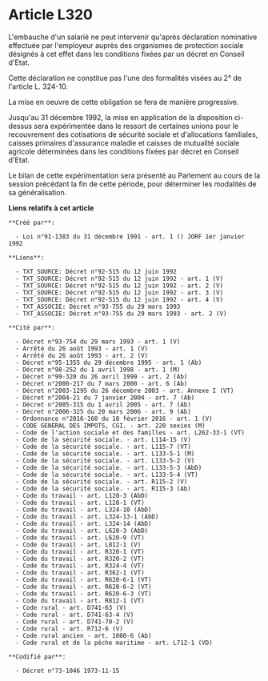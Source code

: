 # Article L320

L'embauche d'un salarié ne peut intervenir qu'après déclaration nominative effectuée par l'employeur auprès des organismes de
protection sociale désignés à cet effet dans les conditions fixées par un décret en Conseil d'Etat.

Cette déclaration ne constitue pas l'une des formalités visées au 2° de l'article L. 324-10.

La mise en oeuvre de cette obligation se fera de manière progressive.

Jusqu'au 31 décembre 1992, la mise en application de la disposition ci-dessus sera expérimentée dans le ressort de certaines
unions pour le recouvrement des cotisations de sécurité sociale et d'allocations familiales, caisses primaires d'assurance
maladie et caisses de mutualité sociale agricole déterminées dans les conditions fixées par décret en Conseil d'Etat.

Le bilan de cette expérimentation sera présenté au Parlement au cours de la session précédant la fin de cette période, pour
déterminer les modalités de sa généralisation.

**Liens relatifs à cet article**

	**Créé par**:

	  - Loi n°91-1383 du 31 décembre 1991 - art. 1 () JORF 1er janvier 1992

	**Liens**:

	  - TXT_SOURCE: Décret n°92-515 du 12 juin 1992
	  - TXT_SOURCE: Décret n°92-515 du 12 juin 1992 - art. 1 (V)
	  - TXT_SOURCE: Décret n°92-515 du 12 juin 1992 - art. 2 (V)
	  - TXT_SOURCE: Décret n°92-515 du 12 juin 1992 - art. 3 (V)
	  - TXT_SOURCE: Décret n°92-515 du 12 juin 1992 - art. 4 (V)
	  - TXT_ASSOCIE: Décret n°93-755 du 29 mars 1993
	  - TXT_ASSOCIE: Décret n°93-755 du 29 mars 1993 - art. 2 (V)

	**Cité par**:

	  - Décret n°93-754 du 29 mars 1993 - art. 1 (V)
	  - Arrêté du 26 août 1993 - art. 1 (V)
	  - Arrêté du 26 août 1993 - art. 2 (V)
	  - Décret n°95-1355 du 29 décembre 1995 - art. 1 (Ab)
	  - Décret n°98-252 du 1 avril 1998 - art. 1 (M)
	  - Décret n°99-320 du 26 avril 1999 - art. 2 (Ab)
	  - Décret n°2000-217 du 7 mars 2000 - art. 6 (Ab)
	  - Décret n°2003-1295 du 26 décembre 2003 - art. Annexe I (VT)
	  - Décret n°2004-21 du 7 janvier 2004 - art. 7 (Ab)
	  - Décret n°2005-315 du 1 avril 2005 - art. 7 (Ab)
	  - Décret n°2006-325 du 20 mars 2006 - art. 9 (Ab)
	  - Ordonnance n°2016-160 du 18 février 2016 - art. 1 (V)
	  - CODE GENERAL DES IMPOTS, CGI. - art. 220 sexies (M)
	  - Code de l'action sociale et des familles - art. L262-33-1 (VT)
	  - Code de la sécurité sociale. - art. L114-15 (V)
	  - Code de la sécurité sociale. - art. L115-7 (VT)
	  - Code de la sécurité sociale. - art. L133-5-1 (M)
	  - Code de la sécurité sociale. - art. L133-5-2 (V)
	  - Code de la sécurité sociale. - art. L133-5-3 (AbD)
	  - Code de la sécurité sociale. - art. L133-5-4 (VT)
	  - Code de la sécurité sociale. - art. R115-2 (V)
	  - Code de la sécurité sociale. - art. R115-3 (Ab)
	  - Code du travail - art. L120-3 (AbD)
	  - Code du travail - art. L128-1 (VT)
	  - Code du travail - art. L324-10 (AbD)
	  - Code du travail - art. L324-13-1 (AbD)
	  - Code du travail - art. L324-14 (AbD)
	  - Code du travail - art. L620-3 (AbD)
	  - Code du travail - art. L620-9 (VT)
	  - Code du travail - art. L812-1 (V)
	  - Code du travail - art. R320-1 (VT)
	  - Code du travail - art. R320-2 (VT)
	  - Code du travail - art. R324-4 (VT)
	  - Code du travail - art. R362-1 (VT)
	  - Code du travail - art. R620-6-1 (VT)
	  - Code du travail - art. R620-6-2 (VT)
	  - Code du travail - art. R620-6-3 (VT)
	  - Code du travail - art. R812-1 (VT)
	  - Code rural - art. D741-63 (V)
	  - Code rural - art. D741-63-4 (V)
	  - Code rural - art. D741-70-2 (V)
	  - Code rural - art. R712-6 (V)
	  - Code rural ancien - art. 1000-6 (Ab)
	  - Code rural et de la pêche maritime - art. L712-1 (VD)

	**Codifié par**:

	  - Décret n°73-1046 1973-11-15
